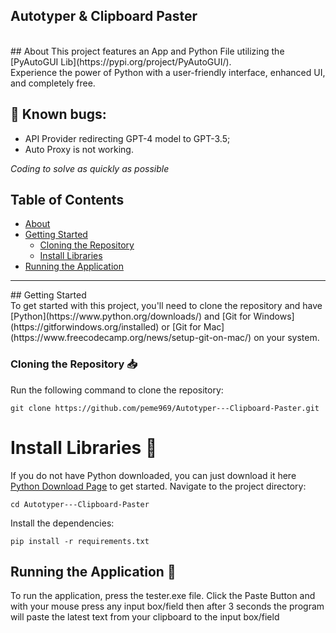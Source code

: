 ## Autotyper & Clipboard Paster

<br>
## About
This project features an App and Python File utilizing the [PyAutoGUI Lib](https://pypi.org/project/PyAutoGUI/). <br>
Experience the power of Python with a user-friendly interface, enhanced UI, and completely free.

## 🚧 Known bugs:
- API Provider redirecting GPT-4 model to GPT-3.5;
- Auto Proxy is not working.

_Coding to solve as quickly as possible_

 ## Table of Contents  
- [About](#about)  
- [Getting Started](#getting-started)  
  - [Cloning the Repository](#cloning-the-repository-inbox_tray)  
  - [Install Libraries](#install-libraries-wrench)  
- [Running the Application](#running-the-application-rocket)  

<hr>
## Getting Started
<br>
To get started with this project, you'll need to clone the repository and have [Python](https://www.python.org/downloads/) and [Git for Windows](https://gitforwindows.org/installed) or [Git for Mac](https://www.freecodecamp.org/news/setup-git-on-mac/) on your system.  

### Cloning the Repository :inbox_tray:
Run the following command to clone the repository:  

```
git clone https://github.com/peme969/Autotyper---Clipboard-Paster.git
```
# Install Libraries 🔧
If you do not have Python downloaded, you can just download it here [Python Download Page](https://www.python.org/downloads/) to get started.
Navigate to the project directory:
```
cd Autotyper---Clipboard-Paster
```
Install the dependencies:
```
pip install -r requirements.txt
```
## Running the Application :rocket:
To run the application, press the tester.exe file.
Click the Paste Button and with your mouse press any input box/field then after 3 seconds the program will paste the latest text from your clipboard to the input box/field

